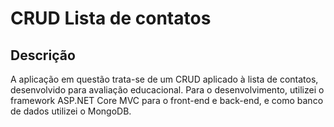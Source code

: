 # CRUD Lista de contatos

## Descrição
A aplicação em questão trata-se de um CRUD aplicado à lista de contatos, desenvolvido para avaliação educacional. Para o desenvolvimento, utilizei o framework ASP.NET Core MVC para o front-end e back-end, e como banco de dados utilizei o MongoDB.
